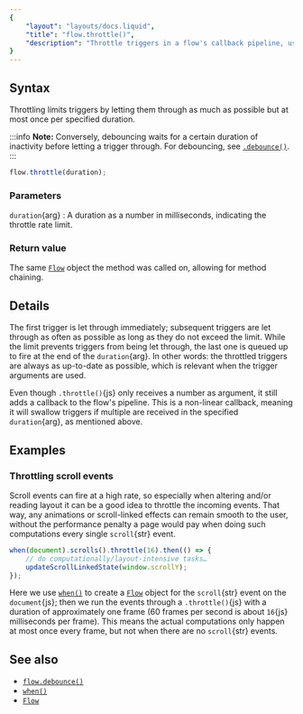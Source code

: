 ```yaml
---
{
	"layout": "layouts/docs.liquid",
	"title": "flow.throttle()",
	"description": "Throttle triggers in a flow's callback pipeline, using a fixed rate limit."
}
---
```


## Syntax

Throttling limits triggers by letting them through as much as possible but at most once per specified duration.

:::info
**Note:** Conversely, debouncing waits for a certain duration of inactivity before letting a trigger through. For debouncing, see [`.debounce()`](/docs/flow/debounce/).
:::

```js
flow.throttle(duration);
```

### Parameters

`duration`{arg}
: A duration as a number in milliseconds, indicating the throttle rate limit.

### Return value

The same [`Flow`](/docs/flow/) object the method was called on, allowing for method chaining.

## Details

The first trigger is let through immediately; subsequent triggers are let through as often as possible as long as they do not exceed the limit. While the limit prevents triggers from being let through, the last one is queued up to fire at the end of the `duration`{arg}. In other words: the throttled triggers are always as up-to-date as possible, which is relevant when the trigger arguments are used.

Even though `.throttle()`{js} only receives a number as argument, it still adds a callback to the flow's pipeline. This is a non-linear callback, meaning it will swallow triggers if multiple are received in the specified `duration`{arg}, as mentioned above.

## Examples

### Throttling scroll events

Scroll events can fire at a high rate, so especially when altering and/or reading layout it can be a good idea to throttle the incoming events. That way, any animations or scroll-linked effects can remain smooth to the user, without the performance penalty a page would pay when doing such computations every single `scroll`{str} event.

```js
when(document).scrolls().throttle(16).then(() => {
	// do computationally/layout-intensive tasks…
	updateScrollLinkedState(window.scrollY);
});
```

Here we use [`when()`](/docs/when/) to create a [`Flow`](/docs/flow/) object for the `scroll`{str} event on the `document`{js}; then we run the events through a `.throttle()`{js} with a duration of approximately one frame (60 frames per second is about `16`{js} milliseconds per frame). This means the actual computations only happen at most once every frame, but not when there are no `scroll`{str} events.

## See also

- [`flow.debounce()`](/docs/flow/debounce/)
- [`when()`](/docs/when/)
- [`Flow`](/docs/flow/)
